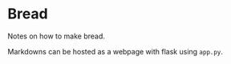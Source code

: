 # Bread

Notes on how to make bread.

Markdowns can be hosted as a webpage with flask using `app.py`.
